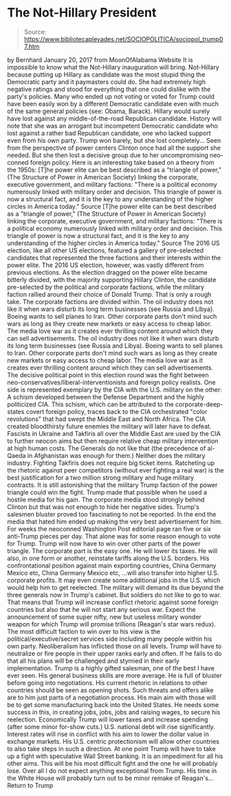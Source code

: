 # The Not-Hillary President

> Source: https://www.bibliotecapleyades.net/SOCIOPOLITICA/sociopol_trump07.htm

by Bernhard January 20, 2017 from MoonOfAlabama Website
It is impossible to know what the Not-Hillary inauguration will bring.
Not-Hillary because putting up Hillary as candidate was the most stupid thing the Democratic party and it paymasters could do. She had extremely high negative ratings and stood for everything that one could dislike with the party's policies.
Many who ended up not voting or voted for Trump could have been easily won by a different Democratic candidate even with much of the same general policies (see: Obama, Barack). Hillary would surely have lost against any middle-of-the-road Republican candidate.
History will note that she was an arrogant but incompetent Democratic candidate who lost against a rather bad Republican candidate, one who lacked support even from his own party.
Trump won barely, but she lost completely... Seen from the perspective of power centers Clinton once had all the support she needed. But she then lost a decisive group due to her uncompromising neo-conned foreign policy.
Here is an interesting take based on a theory from the 1950s:
[T]he power elite can be best described as a "triangle of power," (The Structure of Power in American Society) linking the corporate, executive government, and military factions: "There is a political economy numerously linked with military order and decision. This triangle of power is now a structural fact, and it is the key to any understanding of the higher circles in America today." Source
[T]he power elite can be best described as a "triangle of power," (The Structure of Power in American Society) linking the corporate, executive government, and military factions:
"There is a political economy numerously linked with military order and decision. This triangle of power is now a structural fact, and it is the key to any understanding of the higher circles in America today."
Source
The 2016 US election, like all other US elections, featured a gallery of pre-selected candidates that represented the three factions and their interests within the power elite.
The 2016 US election, however, was vastly different from previous elections.
As the election dragged on the power elite became bitterly divided, with the majority supporting Hillary Clinton, the candidate pre-selected by the political and corporate factions, while the military faction rallied around their choice of Donald Trump. That is only a rough take.
The corporate factions are divided within.
The oil industry does not like it when wars disturb its long term businesses (see Russia and Libya). Boeing wants to sell planes to Iran. Other corporate parts don't mind such wars as long as they create new markets or easy access to cheap labor. The media love war as it creates ever thrilling content around which they can sell advertisements.
The oil industry does not like it when wars disturb its long term businesses (see Russia and Libya).
Boeing wants to sell planes to Iran.
Other corporate parts don't mind such wars as long as they create new markets or easy access to cheap labor.
The media love war as it creates ever thrilling content around which they can sell advertisements.
The decisive political point in this election round was the fight between neo-conservatives/liberal-interventionists and foreign policy realists.
One side is represented exemplary by the CIA with the U.S. military on the other: A schism developed between the Defense Department and the highly politicized CIA. This schism, which can be attributed to the corporate-deep-states covert foreign policy, traces back to the CIA orchestrated "color revolutions" that had swept the Middle East and North Africa. The CIA created bloodthirsty future enemies the military will later have to defeat. Fascists in Ukraine and Takfiris all over the Middle East are used by the CIA to further neocon aims but then require relative cheap military intervention at high human costs.
The Generals do not like that (the precedence of al-Qaeda in Afghanistan was enough for them.) Neither does the military industry.
Fighting Takfiris does not require big ticket items. Ratcheting up the rhetoric against peer competitors (without ever fighting a real war) is the best justification for a two million strong military and huge military contracts. It is still astonishing that the military Trump faction of the power triangle could win the fight. Trump made that possible when he used a hostile media for his gain. The corporate media stood strongly behind Clinton but that was not enough to hide her negative sides.
Trump's salesmen bluster proved too fascinating to not be reported. In the end the media that hated him ended up making the very best advertisement for him.
For weeks the neoconned Washington Post editorial page ran five or six anti-Trump pieces per day. That alone was for some reason enough to vote for Trump. Trump will now have to win over other parts of the power triangle. The corporate part is the easy one. He will lower its taxes. He will also, in one form or another, reinstate tariffs along the U.S. borders.
His confrontational position against main exporting countries,
China Germany Mexico etc,
China
Germany
Mexico etc,
...will also transfer into higher U.S. corporate profits.
It may even create some additional jobs in the U.S. which would help him to get reelected. The military will demand its due beyond the three generals now in Trump's cabinet. But soldiers do not like to go to war. That means that Trump will increase conflict rhetoric against some foreign countries but also that he will not start any serious war.
Expect the announcement of some super nifty, new but useless military wonder weapon for which Trump will promise trillions (Reagan's star wars redux). The most difficult faction to win over to his view is the political/executive/secret services side including many people within his own party. Neoliberalism has inflicted those on all levels.
Trump will have to neutralize or fire people in their upper ranks early and often. If he fails to do that all his plans will be challenged and stymied in their early implementation. Trump is a highly gifted salesman, one of the best I have ever seen. His general business skills are more average. He is full of bluster before going into negotiations.
His current rhetoric in relations to other countries should be seen as opening shots. Such threats and offers alike are to him just parts of a negotiation process. His main aim with those will be to get some manufacturing back into the United States.
He needs some success in this, in creating jobs, jobs, jobs and raising wages, to secure his reelection. Economically Trump will lower taxes and increase spending (after some minor for-show cuts.) U.S. national debt will rise significantly. Interest rates will rise in conflict with his aim to lower the dollar value in exchange markets.
His U.S. centric protectionism will allow other countries to also take steps in such a direction.
At one point Trump will have to take up a fight with speculative Wall Street banking. It is an impediment for all his other aims. This will be his most difficult fight and the one he will probably lose. Over all I do not expect anything exceptional from Trump.
His time in the White House will probably turn out to be minor remake of Reagan's...
Return to Trump
